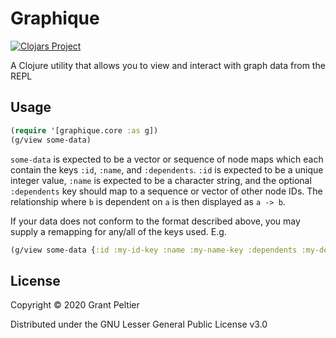 # Graphique

[![Clojars Project](https://img.shields.io/clojars/v/dev.gpeltier/graphique.svg)](https://clojars.org/dev.gpeltier/graphique)

A Clojure utility that allows you to view and interact with graph data from
the REPL

## Usage

```clojure
(require '[graphique.core :as g])
(g/view some-data)
```

`some-data` is expected to be a vector or sequence of node maps which each
contain the keys `:id`, `:name`, and `:dependents`. `:id` is expected to
be a unique integer value, `:name` is expected to be a character string, and
the optional `:dependents` key should map to a sequence or vector of other
node IDs. The relationship where `b` is dependent on `a` is then displayed
as `a -> b`.

If your data does not conform to the format described above, you may supply a
remapping for any/all of the keys used. E.g.

```clojure
(g/view some-data {:id :my-id-key :name :my-name-key :dependents :my-deps})
```

## License

Copyright © 2020 Grant Peltier

Distributed under the GNU Lesser General Public License v3.0

